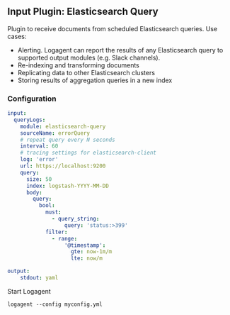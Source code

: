 ## Input Plugin: Elasticsearch Query

Plugin to receive documents from scheduled Elasticsearch queries.
Use cases: 

- Alerting. Logagent can report the results of any Elasticsearch query to supported output modules (e.g. Slack channels).  
- Re-indexing and transforming documents 
- Replicating data to other Elasticsearch clusters
- Storing results of aggregation queries in a new index

### Configuration

```yaml
input:
  queryLogs: 
    module: elasticsearch-query
    sourceName: errorQuery
    # repeat query every N seconds
    interval: 60
    # tracing settings for elasticsearch-client
    log: 'error'
    url: https://localhost:9200
    query: 
      size: 50
      index: logstash-YYYY-MM-DD
      body:
        query:
          bool:
            must: 
              - query_string:
                  query: 'status:>399'
            filter:
              - range:
                  '@timestamp':
                    gte: now-1m/m
                    lte: now/m

output: 
    stdout: yaml

```

Start Logagent

```
logagent --config myconfig.yml
```

